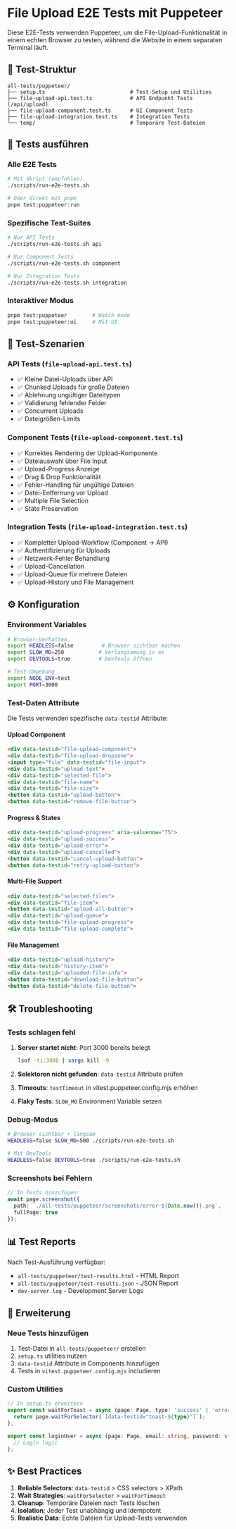 # File Upload E2E Tests mit Puppeteer

Diese E2E-Tests verwenden Puppeteer, um die File-Upload-Funktionalität in einem echten Browser zu testen, während die Website in einem separaten Terminal läuft.

## 📁 Test-Struktur

```
all-tests/puppeteer/
├── setup.ts                           # Test-Setup und Utilities
├── file-upload-api.test.ts            # API Endpunkt Tests (/api/upload)
├── file-upload-component.test.ts      # UI Component Tests
├── file-upload-integration.test.ts    # Integration Tests
└── temp/                              # Temporäre Test-Dateien
```

## 🚀 Tests ausführen

### Alle E2E Tests
```bash
# Mit Skript (empfohlen)
./scripts/run-e2e-tests.sh

# Oder direkt mit pnpm
pnpm test:puppeteer:run
```

### Spezifische Test-Suites
```bash
# Nur API Tests
./scripts/run-e2e-tests.sh api

# Nur Component Tests  
./scripts/run-e2e-tests.sh component

# Nur Integration Tests
./scripts/run-e2e-tests.sh integration
```

### Interaktiver Modus
```bash
pnpm test:puppeteer        # Watch mode
pnpm test:puppeteer:ui     # Mit UI
```

## 🎯 Test-Szenarien

### API Tests (`file-upload-api.test.ts`)
- ✅ Kleine Datei-Uploads über API
- ✅ Chunked Uploads für große Dateien  
- ✅ Ablehnung ungültiger Dateitypen
- ✅ Validierung fehlender Felder
- ✅ Concurrent Uploads
- ✅ Dateigrößen-Limits

### Component Tests (`file-upload-component.test.ts`)
- ✅ Korrektes Rendering der Upload-Komponente
- ✅ Dateiauswahl über File Input
- ✅ Upload-Progress Anzeige
- ✅ Drag & Drop Funktionalität
- ✅ Fehler-Handling für ungültige Dateien
- ✅ Datei-Entfernung vor Upload
- ✅ Multiple File Selection
- ✅ State Preservation

### Integration Tests (`file-upload-integration.test.ts`)
- ✅ Kompletter Upload-Workflow (Component → API)
- ✅ Authentifizierung für Uploads
- ✅ Netzwerk-Fehler Behandlung
- ✅ Upload-Cancellation
- ✅ Upload-Queue für mehrere Dateien
- ✅ Upload-History und File Management

## ⚙️ Konfiguration

### Environment Variables
```bash
# Browser-Verhalten
export HEADLESS=false         # Browser sichtbar machen
export SLOW_MO=250           # Verlangsamung in ms
export DEVTOOLS=true         # DevTools öffnen

# Test-Umgebung  
export NODE_ENV=test
export PORT=3000
```

### Test-Daten Attribute

Die Tests verwenden spezifische `data-testid` Attribute:

#### Upload Component
```html
<div data-testid="file-upload-component">
<div data-testid="file-upload-dropzone">
<input type="file" data-testid="file-input">
<div data-testid="upload-text">
<div data-testid="selected-file">
<div data-testid="file-name">
<div data-testid="file-size">
<button data-testid="upload-button">
<button data-testid="remove-file-button">
```

#### Progress & States
```html
<div data-testid="upload-progress" aria-valuenow="75">
<div data-testid="upload-success">
<div data-testid="upload-error">
<div data-testid="upload-cancelled">
<button data-testid="cancel-upload-button">
<button data-testid="retry-upload-button">
```

#### Multi-File Support
```html
<div data-testid="selected-files">
<div data-testid="file-item">
<button data-testid="upload-all-button">
<div data-testid="upload-queue">
<div data-testid="file-upload-progress">
<div data-testid="file-upload-complete">
```

#### File Management
```html
<div data-testid="upload-history">
<div data-testid="history-item">
<div data-testid="uploaded-file-info">
<button data-testid="download-file-button">
<button data-testid="delete-file-button">
```

## 🛠️ Troubleshooting

### Tests schlagen fehl
1. **Server startet nicht**: Port 3000 bereits belegt
   ```bash
   lsof -ti:3000 | xargs kill -9
   ```

2. **Selektoren nicht gefunden**: `data-testid` Attribute prüfen
3. **Timeouts**: `testTimeout` in vitest.puppeteer.config.mjs erhöhen
4. **Flaky Tests**: `SLOW_MO` Environment Variable setzen

### Debug-Modus
```bash
# Browser sichtbar + langsam
HEADLESS=false SLOW_MO=500 ./scripts/run-e2e-tests.sh

# Mit DevTools
HEADLESS=false DEVTOOLS=true ./scripts/run-e2e-tests.sh
```

### Screenshots bei Fehlern
```typescript
// In Tests hinzufügen:
await page.screenshot({ 
  path: `./all-tests/puppeteer/screenshots/error-${Date.now()}.png`,
  fullPage: true 
});
```

## 📊 Test Reports

Nach Test-Ausführung verfügbar:
- `all-tests/puppeteer/test-results.html` - HTML Report
- `all-tests/puppeteer/test-results.json` - JSON Report  
- `dev-server.log` - Development Server Logs

## 🔧 Erweiterung

### Neue Tests hinzufügen
1. Test-Datei in `all-tests/puppeteer/` erstellen
2. `setup.ts` utilities nutzen
3. `data-testid` Attribute in Components hinzufügen
4. Tests in `vitest.puppeteer.config.mjs` includieren

### Custom Utilities
```typescript
// In setup.ts erweitern
export const waitForToast = async (page: Page, type: 'success' | 'error') => {
  return page.waitForSelector(`[data-testid="toast-${type}"]`);
};

export const loginUser = async (page: Page, email: string, password: string) => {
  // Login logic
};
```

## ✨ Best Practices

1. **Reliable Selectors**: `data-testid` > CSS selectors > XPath
2. **Wait Strategies**: `waitForSelector` > `waitForTimeout`
3. **Cleanup**: Temporäre Dateien nach Tests löschen
4. **Isolation**: Jeder Test unabhängig und idempotent
5. **Realistic Data**: Echte Dateien für Upload-Tests verwenden
